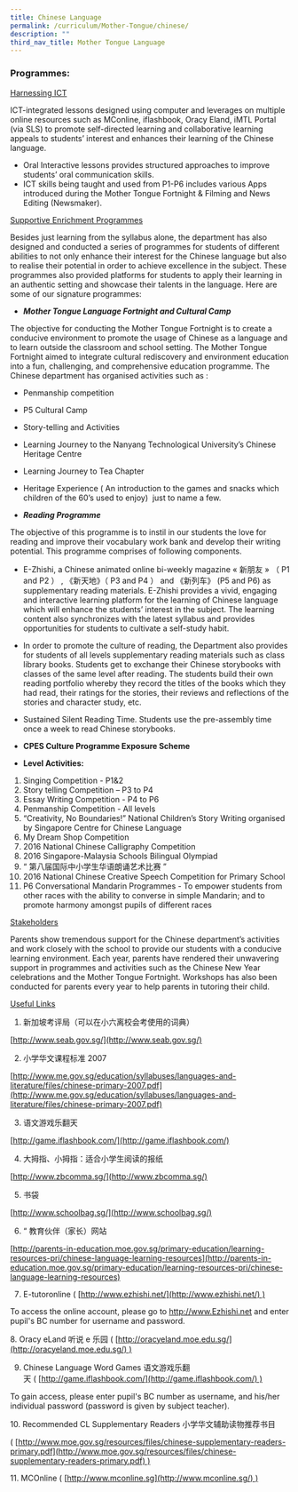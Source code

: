 ```yaml
---
title: Chinese Language
permalink: /curriculum/Mother-Tongue/chinese/
description: ""
third_nav_title: Mother Tongue Language
---
```







### Programmes:

<u> Harnessing ICT</u>

ICT-integrated lessons designed using computer and leverages on multiple online resources such as MConline, iflashbook, Oracy Eland, iMTL Portal (via SLS) to promote self-directed learning and collaborative learning appeals to students’ interest and enhances their learning of the Chinese language.

*   Oral Interactive lessons provides structured approaches to improve students’ oral communication skills.
*   ICT skills being taught and used from P1-P6 includes various Apps introduced during the Mother Tongue Fortnight & Filming and News Editing (Newsmaker).

<u> Supportive Enrichment Programmes </u>

Besides just learning from the syllabus alone, the department has also designed and conducted a series of programmes for students of different abilities to not only enhance their interest for the Chinese language but also to realise their potential in order to achieve excellence in the subject. These programmes also provided platforms for students to apply their learning in an authentic setting and showcase their talents in the language. Here are some of our signature programmes:


*   **_Mother Tongue Language Fortnight and Cultural Camp_**

The objective for conducting the Mother Tongue Fortnight is to create a conducive environment to promote the usage of Chinese as a language and to learn outside the classroom and school setting. The Mother Tongue Fortnight aimed to integrate cultural rediscovery and environment education into a fun, challenging, and comprehensive education programme. The Chinese department has organised activities such as :
*   Penmanship competition
*   P5 Cultural Camp
*   Story-telling and Activities
*   Learning Journey to the Nanyang Technological University’s Chinese Heritage Centre
*   Learning Journey to Tea Chapter
*   Heritage Experience ( An introduction to the games and snacks which children of the 60’s used to enjoy)  just to name a few.

*   **_Reading Programme_**

The objective of this programme is to instil in our students the love for reading and improve their vocabulary work bank and develop their writing potential. This programme comprises of following components.

*   E-Zhishi, a Chinese animated online bi-weekly magazine « 新朋友 » （ P1 and P2 ） , 《新天地》（ P3 and P4 ） and 《新列车》 (P5 and P6) as supplementary reading materials. E-Zhishi provides a vivid, engaging and interactive learning platform for the learning of Chinese language which will enhance the students’ interest in the subject. The learning content also synchronizes with the latest syllabus and provides opportunities for students to cultivate a self-study habit.

*   In order to promote the culture of reading, the Department also provides for students of all levels supplementary reading materials such as class library books. Students get to exchange their Chinese storybooks with classes of the same level after reading. The students build their own reading portfolio whereby they record the titles of the books which they had read, their ratings for the stories, their reviews and reflections of the stories and character study, etc.

*   Sustained Silent Reading Time. Students use the pre-assembly time once a week to read Chinese storybooks.

*   **CPES Culture Programme Exposure Scheme**

*   **Level Activities:**
1.  Singing Competition - P1&2
2.  Story telling Competition – P3 to P4
3.  Essay Writing Competition - P4 to P6
4.  Penmanship Competition - All levels
5.  “Creativity, No Boundaries!” National Children’s Story Writing organised by Singapore Centre for Chinese Language
6.  My Dream Shop Competition
7.  2016 National Chinese Calligraphy Competition
8.  2016 Singapore-Malaysia Schools Bilingual Olympiad
9.  “ 第八届国际中小学生华语朗诵艺术比赛 ”
10.  2016 National Chinese Creative Speech Competition for Primary School
11.  P6 Conversational Mandarin Programmes - To empower students from other races with the ability to converse in simple Mandarin; and to promote harmony amongst pupils of different races

<u> Stakeholders </u>

Parents show tremendous support for the Chinese department’s activities and work closely with the school to provide our students with a conducive learning environment. Each year, parents have rendered their unwavering support in programmes and activities such as the Chinese New Year celebrations and the Mother Tongue Fortnight. Workshops has also been conducted for parents every year to help parents in tutoring their child.


<u> Useful Links </u>

1.  新加坡考评局（可以在小六离校会考使用的词典）

[http://www.seab.gov.sg/](http://www.seab.gov.sg/)

2.  小学华文课程标准 2007

[http://www.me.gov.sg/education/syllabuses/languages-and-literature/files/chinese-primary-2007.pdf](http://www.me.gov.sg/education/syllabuses/languages-and-literature/files/chinese-primary-2007.pdf)

3.  语文游戏乐翻天

[http://game.iflashbook.com/](http://game.iflashbook.com/)

4.  大拇指、小拇指：适合小学生阅读的报纸

[http://www.zbcomma.sg/](http://www.zbcomma.sg/)

5.  书袋

[http://www.schoolbag.sg/](http://www.schoolbag.sg/)

6.  “ 教育伙伴（家长）网站

[http://parents-in-education.moe.gov.sg/primary-education/learning-resources-pri/chinese-language-learning-resources](http://parents-in-education.moe.gov.sg/primary-education/learning-resources-pri/chinese-language-learning-resources)

7.  E-tutoronline ( [http://www.ezhishi.net/](http://www.ezhishi.net/) )

To access the online account, please go to http://www.Ezhishi.net and enter pupil's BC number for username and password.

8\. Oracy eLand 听说 e 乐园 ( [http://oracyeland.moe.edu.sg/](http://oracyeland.moe.edu.sg/) )

9.  Chinese Language Word Games 语文游戏乐翻天 ( [http://game.iflashbook.com/](http://game.iflashbook.com/) )

To gain access, please enter pupil's BC number as username, and his/her individual password (password is given by subject teacher).

10\. Recommended CL Supplementary Readers 小学华文辅助读物推荐书目

( [http://www.moe.gov.sg/resources/files/chinese-supplementary-readers-primary.pdf](http://www.moe.gov.sg/resources/files/chinese-supplementary-readers-primary.pdf) )

11\. MCOnline ( [http://www.mconline.sg](http://www.mconline.sg/) )
